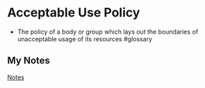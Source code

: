 # Acceptable Use Policy

- The policy of a body or group which lays out the boundaries of unacceptable usage of its resources #glossary
## My Notes
[Notes](mynotes/acceptable-use-policy-notes.md)
